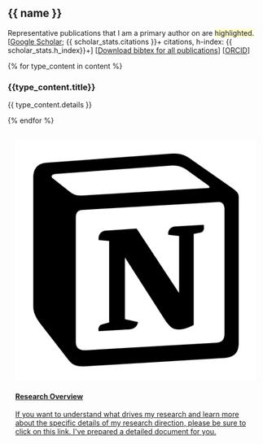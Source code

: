 ## <i class="fa fa-chevron-right"></i> {{ name }}

Representative publications that I am a primary author on are
<span style='background-color: #ffffd0'>highlighted.</span>
<br>
[<a href="https://scholar.google.com/citations?user={{ scholar_id }}" target="_blank">Google Scholar</a>; {{ scholar_stats.citations }}+ citations, h-index: {{ scholar_stats.h_index}}+]
[<a href="/data/bibtex/all.bib" download="gjchen.bib">Download bibtex for all publications</a>]
[<a href="https://orcid.org/0000-0001-9457-9583" target="_blank">ORCID</a>]

{% for type_content in content %}

### <i class="fa fa-chevron-right"></i> {{type_content.title}}

{{ type_content.details }}

{% endfor %}


<div class="well" style="padding:15px">
<div class="media">
<div class="media-left media-middle col-xs-3 col-sm-2 col-md-1">
<img class="media-object img-rounded" src="/images/notion.png" alt="Deatiled Research Overview">
</div>
<h4 class="media-heading"><a href="https://gjchen.notion.site/" target="_blank">Research Overview</a>
</h4>
<div class="media-body media-middle">
<p style="margin:0">
<a href="https://gjchen.notion.site/" target="_blank">
If you want to understand what drives my research and learn more about the specific details of my research direction, please be sure to click on this link. I've 
prepared a detailed document for you. </a>
</p>
</div>
</div>
</div>